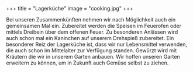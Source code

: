 +++
title = "Lagerküche"
image = "cooking.jpg"
+++

Bei unseren Zusammenkünften nehmen wir nach Möglichkeit auch ein gemeinsamen Mal ein.
Zubereitet werden die Speisen im Feuerofen oder mittels Dreibein über dem offenen Feuer.
Zu besonderen Anlässen wird auch schon mal ein Kaninchen auf unserem Drehspieß zubereitet.
Ein besonderer Reiz der Lagerküche ist, dass wir nur Lebensmittel verwenden,
die auch schon im Mittelalter zur Verfügung standen. Gewürzt wird mit Kräutern die wir in unserem Garten anbauen.
Wir hoffen unseren Garten erweitern zu können, um in Zukunft auch Gemüse selbst zu ziehen.